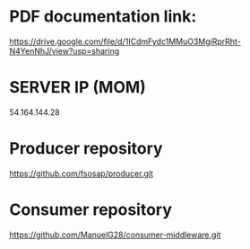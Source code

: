 # PDF documentation link:
https://drive.google.com/file/d/1ICdmFydc1MMuO3MgiRprRht-N4YenNhJ/view?usp=sharing

# SERVER IP (MOM)
54.164.144.28

# Producer repository
https://github.com/fsosap/producer.git

# Consumer repository
https://github.com/ManuelG28/consumer-middleware.git
